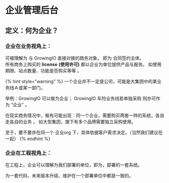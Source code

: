 # 企业管理后台

## 定义：何为企业？

### 企业在业务视角上：

可被理解为 与 GrowingIO 直接对接的商务对象， 即为 合同签约主体。  
所有商务上购买的  **license** **\(使用许可\)**  都以企业为单位提供产品与服务。  如使用期限、站点数量、功能是否购买等等 。

{% hint style="warning" %}
一个企业并不一定是公司，可能是大集团中的某业务线Ａ或某一部门。 

举例：GrowingIO 可以做为企业； GrowingIO 车险业务线若单独采购 则亦可作为 “企业” 。

在现实商务情况中，极有可能出现：同一个企业，需要购买两套一样的系统，各自走各自的业务 。 如大型集团，旗下有多个品牌需要独立采购使用。

至于，要不要并在同一个 企业org 下，具体依据客户需求决定。（当然我们建议在一起）
{% endhint %}



### 企业在工程视角上：

在工程上，企业可以理解为我们部署的单位，即为，部署的一套系统。

为一套代码，未来版本升级、维护在一个部署单位中都是一致的。

